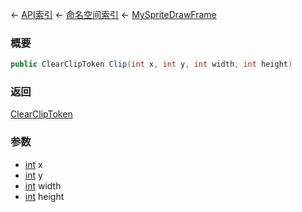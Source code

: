 ← [API索引](Api-Index) ← [命名空间索引](Namespace-Index) ← [MySpriteDrawFrame](VRage.Game.GUI.TextPanel.MySpriteDrawFrame)

### 概要

```csharp
public ClearClipToken Clip(int x, int y, int width, int height)
```

### 返回

[ClearClipToken](VRage.Game.GUI.TextPanel.MySpriteDrawFrame+ClearClipToken)

### 参数

* [int](https://docs.microsoft.com/en-us/dotnet/api/System.Int32?view=netframework-4.6) x
* [int](https://docs.microsoft.com/en-us/dotnet/api/System.Int32?view=netframework-4.6) y
* [int](https://docs.microsoft.com/en-us/dotnet/api/System.Int32?view=netframework-4.6) width
* [int](https://docs.microsoft.com/en-us/dotnet/api/System.Int32?view=netframework-4.6) height
